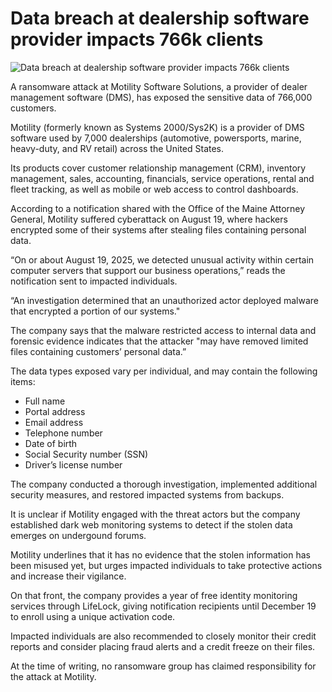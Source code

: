 # Data breach at dealership software provider impacts 766k clients

![Data breach at dealership software provider impacts 766k clients](https://www.bleepstatic.com/content/hl-images/2025/10/01/Motility.jpg)

A ransomware attack at Motility Software Solutions, a provider of dealer management software (DMS), has exposed the sensitive data of 766,000 customers.

Motility (formerly known as Systems 2000/Sys2K) is a provider of DMS software used by 7,000 dealerships (automotive, powersports, marine, heavy-duty, and RV retail) across the United States.

Its products cover customer relationship management (CRM), inventory management, sales, accounting, financials, service operations, rental and fleet tracking, as well as mobile or web access to control dashboards.

According to a notification shared with the Office of the Maine Attorney General, Motility suffered cyberattack on August 19, where hackers encrypted some of their systems after stealing files containing personal data.

“On or about August 19, 2025, we detected unusual activity within certain computer servers that support our business operations,” reads the notification sent to impacted individuals.

“An investigation determined that an unauthorized actor deployed malware that encrypted a portion of our systems."

The company says that the malware restricted access to internal data and forensic evidence indicates that the attacker "may have removed limited files containing customers’ personal data.”

The data types exposed vary per individual, and may contain the following items:

* Full name
* Portal address
* Email address
* Telephone number
* Date of birth
* Social Security number (SSN)
* Driver’s license number

The company conducted a thorough investigation, implemented additional security measures, and restored impacted systems from backups.

It is unclear if Motility engaged with the threat actors but the company established dark web monitoring systems to detect if the stolen data emerges on undergound forums.

Motility underlines that it has no evidence that the stolen information has been misused yet, but urges impacted individuals to take protective actions and increase their vigilance.

On that front, the company provides a year of free identity monitoring services through LifeLock, giving notification recipients until December 19 to enroll using a unique activation code.

Impacted individuals are also recommended to closely monitor their credit reports and consider placing fraud alerts and a credit freeze on their files.

At the time of writing, no ransomware group has claimed responsibility for the attack at Motility.